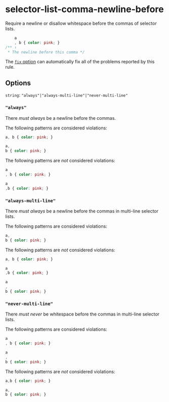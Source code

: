 # selector-list-comma-newline-before

Require a newline or disallow whitespace before the commas of selector lists.

```css
    a
    , b { color: pink; }
/** ↑
 * The newline before this comma */
```

The [`fix` option](../../../docs/user-guide/usage/options.md#fix) can automatically fix all of the problems reported by this rule.

## Options

`string`: `"always"|"always-multi-line"|"never-multi-line"`

### `"always"`

There *must always* be a newline before the commas.

The following patterns are considered violations:

```css
a, b { color: pink; }
```

```css
a,
b { color: pink; }
```

The following patterns are *not* considered violations:

```css
a
, b { color: pink; }
```

```css
a
,b { color: pink; }
```

### `"always-multi-line"`

There *must always* be a newline before the commas in multi-line selector lists.

The following patterns are considered violations:

```css
a,
b { color: pink; }
```

The following patterns are *not* considered violations:

```css
a, b { color: pink; }
```

```css
a
,b { color: pink; }
```

```css
a
,
b { color: pink; }
```

### `"never-multi-line"`

There *must never* be whitespace before the commas in multi-line selector lists.

The following patterns are considered violations:

```css
a
, b { color: pink; }
```

```css
a
,
b { color: pink; }
```

The following patterns are *not* considered violations:

```css
a,b { color: pink; }
```

```css
a,
b { color: pink; }
```

